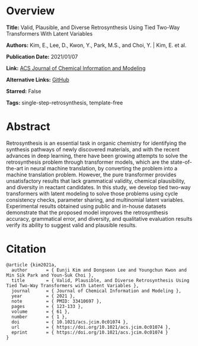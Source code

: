 # Overview
**Title:**
Valid, Plausible, and Diverse Retrosynthesis Using Tied Two-Way Transformers With Latent Variables

**Authors:**
Kim, E., Lee, D., Kwon, Y., Park, M.S., and Choi, Y. |
Kim, E. et al.

**Publication Date:**
2021/01/07

**Link:**
[ACS Journal of Chemical Information and Modeling](https://pubs.acs.org/doi/10.1021/acs.jcim.0c01074)

**Alternative Links:**
[GitHub](https://github.com/ejklike/tied-twoway-transformer)

**Starred:**
False

**Tags:**
single-step-retrosynthesis, template-free


# Abstract
Retrosynthesis is an essential task in organic chemistry for identifying the synthesis pathways of newly discovered materials, and with the recent advances in deep learning, there have been growing attempts to solve the retrosynthesis problem through transformer models, which are the state-of-the-art in neural machine translation, by converting the problem into a machine translation problem.
However, the pure transformer provides unsatisfactory results that lack grammatical validity, chemical plausibility, and diversity in reactant candidates.
In this study, we develop tied two-way transformers with latent modeling to solve those problems using cycle consistency checks, parameter sharing, and multinomial latent variables.
Experimental results obtained using public and in-house datasets demonstrate that the proposed model improves the retrosynthesis accuracy, grammatical error, and diversity, and qualitative evaluation results verify its ability to suggest valid and plausible results.


# Citation
```
@article {kim2021a,
  author       = { Eunji Kim and Dongseon Lee and Youngchun Kwon and Min Sik Park and Youn-Suk Choi },
  title        = { Valid, Plausible, and Diverse Retrosynthesis Using Tied Two-Way Transformers with Latent Variables },
  journal      = { Journal of Chemical Information and Modeling },
  year         = { 2021 },
  note         = { PMID: 33410697 },
  pages        = { 123-133 },
  volume       = { 61 },
  number       = { 1 },
  doi          = { 10.1021/acs.jcim.0c01074 },
  url          = { https://doi.org/10.1021/acs.jcim.0c01074 },
  eprint       = { https://doi.org/10.1021/acs.jcim.0c01074 }
}
```
